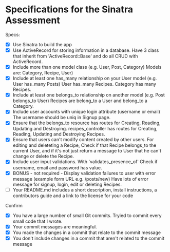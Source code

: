 # Specifications for the Sinatra Assessment

Specs:
- [x] Use Sinatra to build the app
- [x] Use ActiveRecord for storing information in a database. Have 3 class that inherit from              'ActiveRecord::Base' and do all CRUD with ActiveRecord.
- [x] Include more than one model class (e.g. User, Post, Category)  Models are: Category, Recipe, User)
- [x] Include at least one has_many relationship on your User model (e.g. User has_many Posts) User has_many Recipes. Category has many Recipes. 
- [x] Include at least one belongs_to relationship on another model (e.g. Post belongs_to User) Recipes are belong_to a User and belong_to a Category.
- [x] Include user accounts with unique login attribute (username or email) The username should be uniq in Signup page.
- [x] Ensure that the belongs_to resource has routes for Creating, Reading, Updating and Destroying. recipes_controller has routes for Creating, Reading, Updating and Destroying Recipes.
- [x] Ensure that users can't modify content created by other users. For editing and deleteting a Recipe, Check if that Recipe belongs_to the current User, and if it's not just return a message to User that he can't change or delete the Recipe.
- [x] Include user input validations. With 'validates_presence_of' Check if username, email and password has value.
- [x] BONUS - not required - Display validation failures to user with error message (example form URL e.g. /posts/new) Have lots of error message for signup, login, edit or deleting Recipes.
- [ ] Your README.md includes a short description, install instructions, a contributors guide and a link to the license for your code

Confirm
- [x] You have a large number of small Git commits. Tryied to commit every small code that I wrote.
- [x] Your commit messages are meaningful.
- [x] You made the changes in a commit that relate to the commit message
- [x] You don't include changes in a commit that aren't related to the commit message
